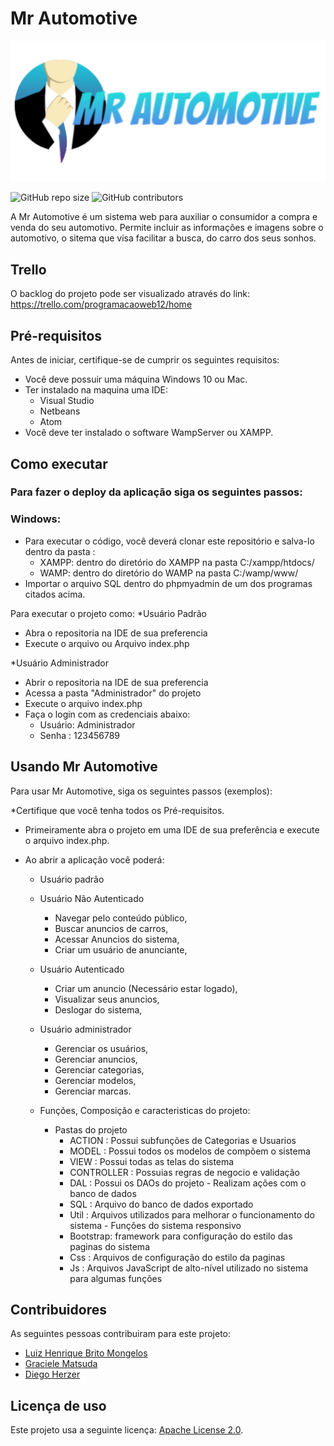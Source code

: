 # Mr Automotive

![logo-mrautomotive](https://github.com/lhmongelos/progweb-template/blob/master/mrautomotive/img/mrlogo.png?raw=true)

<!--- Exemplos de badges. Acesse https://shields.io para outras opções. Você pode querer incluir informações de dependencias, build, testes, licença, etc. --->
![GitHub repo size](https://img.shields.io/github/repo-size/lhmongelos/progweb-template)
![GitHub contributors](https://img.shields.io/github/contributors/lhmongelos/progweb-template)

A Mr Automotive é um sistema web para auxiliar o consumidor a compra e venda do seu automotivo. Permite incluir as informações e imagens sobre o automotivo, o sitema  que visa facilitar a busca, do carro dos seus sonhos.

## Trello

O backlog do projeto pode ser visualizado através do link: https://trello.com/programacaoweb12/home

## Pré-requisitos

Antes de iniciar, certifique-se de cumprir os seguintes requisitos:

* Você deve possuir uma máquina Windows 10 ou Mac.
* Ter instalado na maquina uma IDE:
    * Visual Studio
    * Netbeans
    * Atom
* Você deve ter instalado o software WampServer ou XAMPP.

## Como executar
### Para fazer o deploy da aplicação siga os seguintes passos:
### Windows:

* Para executar o código, você deverá clonar este repositório e salva-lo dentro da pasta :
    * XAMPP: dentro do diretório do XAMPP na pasta C:/xampp/htdocs/
    * WAMP: dentro do diretório do WAMP na pasta C:/wamp/www/
* Importar o arquivo SQL dentro do phpmyadmin de um dos programas citados acima.

Para executar o projeto como:
*Usuário Padrão
- Abra o repositoria na IDE de sua preferencia
- Execute o arquivo ou  Arquivo index.php


*Usuário Administrador
 -  Abrir o repositoria na IDE de sua preferencia
 - Acessa a pasta "Administrador" do projeto
 - Execute o arquivo index.php
 - Faça o login com as credenciais abaixo:
   - Usuário: Administrador
   - Senha : 123456789



## Usando Mr Automotive

Para usar Mr Automotive, siga os seguintes passos (exemplos):

*Certifique que você tenha todos os Pré-requisitos.
* Primeiramente abra o projeto em uma IDE de sua preferência e execute o arquivo index.php.

* Ao abrir a aplicação você poderá:

  * Usuário padrão
  - Usuário Não Autenticado
    * Navegar pelo conteúdo público,
    * Buscar anuncios de carros,
    * Acessar Anuncios do sistema,
    * Criar um usuário de anunciante,
    
  - Usuário Autenticado
    * Criar um anuncio (Necessário estar logado),
    * Visualizar seus anuncios,
    * Deslogar do sistema,

  * Usuário administrador
    * Gerenciar os usuários,
    * Gerenciar anuncios,
    * Gerenciar categorias,
    * Gerenciar modelos,
    * Gerenciar marcas.
    
    
  * Funções, Composição e caracteristicas do projeto:
      * Pastas do projeto
         - ACTION : Possui subfunções de Categorias e Usuarios
         - MODEL : Possui todos os modelos de compõem o sistema
         - VIEW : Possui todas as telas do sistema
         - CONTROLLER : Possuias regras de negocio e validação
         - DAL : Possui os DAOs do projeto - Realizam ações com o banco de dados
         - SQL : Arquivo do banco de dados exportado
         - Util : Arquivos utilizados para melhorar o funcionamento do sistema - Funções do sistema responsivo
         - Bootstrap: framework para configuração do estilo das paginas do sistema
         - Css : Arquivos de configuração do estilo da paginas
         - Js : Arquivos JavaScript de alto-nível utilizado no sistema para algumas funções
      

## Contribuidores

As seguintes pessoas contribuiram para este projeto:

* [Luiz Henrique Brito Mongelos](https://github.com/lhmongelos)
* [Graciele Matsuda](https://github.com/gramatsuda)
* [Diego Herzer](https://github.com/Herzerdi)

## Licença de uso

Este projeto usa a seguinte licença: [Apache License 2.0](https://www.apache.org/licenses/LICENSE-2.0).
